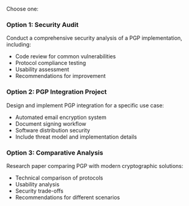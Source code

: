 Choose one:

### Option 1: Security Audit
Conduct a comprehensive security analysis of a PGP implementation, including:
- Code review for common vulnerabilities
- Protocol compliance testing
- Usability assessment
- Recommendations for improvement

### Option 2: PGP Integration Project
Design and implement PGP integration for a specific use case:
- Automated email encryption system
- Document signing workflow
- Software distribution security
- Include threat model and implementation details

### Option 3: Comparative Analysis
Research paper comparing PGP with modern cryptographic solutions:
- Technical comparison of protocols
- Usability analysis
- Security trade-offs
- Recommendations for different scenarios